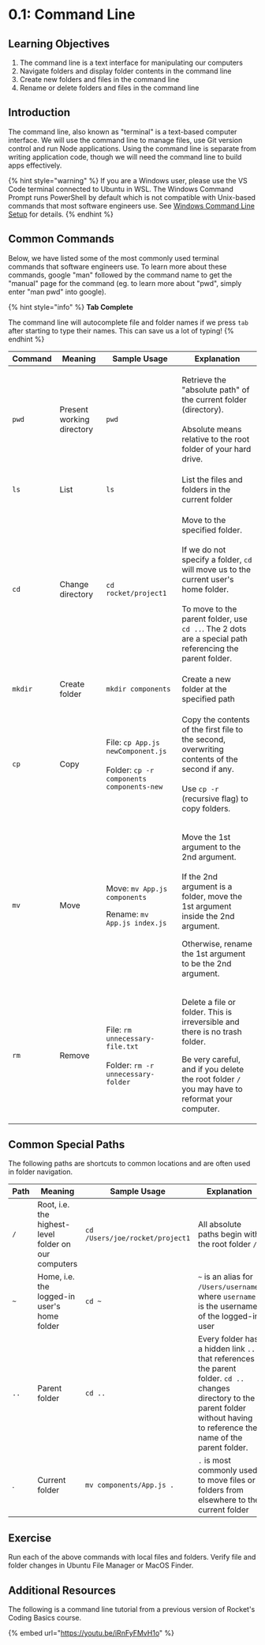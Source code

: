 # 0.1: Command Line

## Learning Objectives

1. The command line is a text interface for manipulating our computers
2. Navigate folders and display folder contents in the command line
3. Create new folders and files in the command line
4. Rename or delete folders and files in the command line

## Introduction

The command line, also known as "terminal" is a text-based computer interface. We will use the command line to manage files, use Git version control and run Node applications. Using the command line is separate from writing application code, though we will need the command line to build apps effectively.

{% hint style="warning" %}
If you are a Windows user, please use the VS Code terminal connected to Ubuntu in WSL. The Windows Command Prompt runs PowerShell by default which is not compatible with Unix-based commands that most software engineers use. See [Windows Command Line Setup](../logistics/required-software.md#install-and-setup-windows-subsystem-for-linux-wsl) for details.
{% endhint %}

## Common Commands

Below, we have listed some of the most commonly used terminal commands that software engineers use. To learn more about these commands, google "man" followed by the command name to get the "manual" page for the command (eg. to learn more about "pwd", simply enter "man pwd" into google).

{% hint style="info" %}
**Tab Complete**

The command line will autocomplete file and folder names if we press `tab` after starting to type their names. This can save us a lot of typing!
{% endhint %}

| Command | Meaning                   | Sample Usage                                                                                                    | Explanation                                                                                                                                                                                                                                                           |
| ------- | ------------------------- | --------------------------------------------------------------------------------------------------------------- | --------------------------------------------------------------------------------------------------------------------------------------------------------------------------------------------------------------------------------------------------------------------- |
| `pwd`   | Present working directory | `pwd`                                                                                                           | <p>Retrieve the "absolute path" of the current folder (directory). <br><br>Absolute means relative to the root folder of your hard drive.</p>                                                                                                                         |
| `ls`    | List                      | `ls`                                                                                                            | List the files and folders in the current folder                                                                                                                                                                                                                      |
| `cd`    | Change directory          | `cd rocket/project1`                                                                                            | <p>Move to the specified folder. <br><br>If we do not specify a folder, <code>cd</code> will move us to the current user's home folder.<br><br>To move to the parent folder, use <code>cd ..</code>. The 2 dots are a special path referencing the parent folder.</p> |
| `mkdir` | Create folder             | `mkdir components`                                                                                              | Create a new folder at the specified path                                                                                                                                                                                                                             |
| `cp`    | Copy                      | <p>File: <code>cp App.js newComponent.js</code><br><br>Folder: <code>cp -r components components-new</code></p> | <p>Copy the contents of the first file to the second, overwriting contents of the second if any. <br><br>Use <code>cp -r</code> (recursive flag) to copy folders.</p>                                                                                                 |
| `mv`    | Move                      | <p>Move: <code>mv App.js components</code></p><p>Rename: <code>mv App.js index.js</code></p>                    | <p>Move the 1st argument to the 2nd argument. <br><br>If the 2nd argument is a folder, move the 1st argument inside the 2nd argument. </p><p></p><p>Otherwise, rename the 1st argument to be the 2nd argument.</p>                                                    |
| `rm`    | Remove                    | <p>File: <code>rm unnecessary-file.txt</code><br><br>Folder: <code>rm -r unnecessary-folder</code></p>          | <p>Delete a file or folder. This is irreversible and there is no trash folder. <br></p><p>Be very careful, and if you delete the root folder <code>/</code> you may have to reformat your computer.</p>                                                               |

## Common Special Paths

The following paths are shortcuts to common locations and are often used in folder navigation.

| Path | Meaning                                              | Sample Usage                    | Explanation                                                                                                                                                                      |
| ---- | ---------------------------------------------------- | ------------------------------- | -------------------------------------------------------------------------------------------------------------------------------------------------------------------------------- |
| `/`  | Root, i.e. the highest-level folder on our computers | `cd /Users/joe/rocket/project1` | All absolute paths begin with the root folder `/`                                                                                                                                |
| `~`  | Home, i.e. the logged-in user's home folder          | `cd ~`                          | `~` is an alias for `/Users/username`, where `username` is the username of the logged-in user                                                                                    |
| `..` | Parent folder                                        | `cd ..`                         | Every folder has a hidden link `..` that references the parent folder. `cd ..` changes directory to the parent folder without having to reference the name of the parent folder. |
| .    | Current folder                                       | `mv components/App.js .`        | `.` is most commonly used to move files or folders from elsewhere to the current folder                                                                                          |

## Exercise

Run each of the above commands with local files and folders. Verify file and folder changes in Ubuntu File Manager or MacOS Finder.

## Additional Resources

The following is a command line tutorial from a previous version of Rocket's Coding Basics course.&#x20;

{% embed url="https://youtu.be/iRnFyFMvH1o" %}
